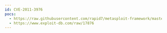 ```yaml
---
id: CVE-2011-3976
pocs:
  - https://raw.githubusercontent.com/rapid7/metasploit-framework/master/modules/exploits/windows/ftp/scriptftp_list.rb
  - https://www.exploit-db.com/raw/17876
---
```

